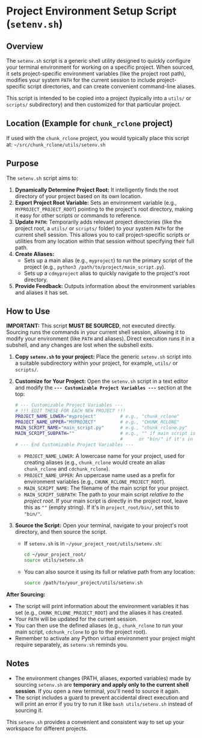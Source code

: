 # Project Environment Setup Script (`setenv.sh`)

## Overview

The `setenv.sh` script is a generic shell utility designed to quickly configure your terminal environment for working on a specific project. When sourced, it sets project-specific environment variables (like the project root path), modifies your system `PATH` for the current session to include project-specific script directories, and can create convenient command-line aliases.

This script is intended to be copied into a project (typically into a `utils/` or `scripts/` subdirectory) and then customized for that particular project.

## Location (Example for `chunk_rclone` project)

If used with the `chunk_rclone` project, you would typically place this script at:
`~/src/chunk_rclone/utils/setenv.sh`

## Purpose

The `setenv.sh` script aims to:

1.  **Dynamically Determine Project Root:** It intelligently finds the root directory of your project based on its own location.
2.  **Export Project Root Variable:** Sets an environment variable (e.g., `MYPROJECT_PROJECT_ROOT`) pointing to the project's root directory, making it easy for other scripts or commands to reference.
3.  **Update `PATH`:** Temporarily adds relevant project directories (like the project root, a `utils/` or `scripts/` folder) to your system `PATH` for the current shell session. This allows you to call project-specific scripts or utilities from any location within that session without specifying their full path.
4.  **Create Aliases:**
    * Sets up a main alias (e.g., `myproject`) to run the primary script of the project (e.g., `python3 /path/to/project/main_script.py`).
    * Sets up a `cdmyproject` alias to quickly navigate to the project's root directory.
5.  **Provide Feedback:** Outputs information about the environment variables and aliases it has set.

## How to Use

**IMPORTANT:** This script **MUST BE SOURCED**, not executed directly. Sourcing runs the commands in your current shell session, allowing it to modify your environment (like `PATH` and aliases). Direct execution runs it in a subshell, and any changes are lost when the subshell exits.

1.  **Copy `setenv.sh` to your project:**
    Place the generic `setenv.sh` script into a suitable subdirectory within your project, for example, `utils/` or `scripts/`.

2.  **Customize for Your Project:**
    Open the `setenv.sh` script in a text editor and modify the **`--- Customizable Project Variables ---`** section at the top:
    ```bash
    # --- Customizable Project Variables ---
    # !!! EDIT THESE FOR EACH NEW PROJECT !!!
    PROJECT_NAME_LOWER="myproject"         # e.g., "chunk_rclone"
    PROJECT_NAME_UPPER="MYPROJECT"         # e.g., "CHUNK_RCLONE"
    MAIN_SCRIPT_NAME="main_script.py"      # e.g., "chunk_rclone.py"
    MAIN_SCRIPT_SUBPATH=""                 # e.g., "" if main script is in project root, 
                                           #      or "bin/" if it's in project_root/bin/
    # --- End Customizable Project Variables ---
    ```
    * `PROJECT_NAME_LOWER`: A lowercase name for your project, used for creating aliases (e.g., `chunk_rclone` would create an alias `chunk_rclone` and `cdchunk_rclone`).
    * `PROJECT_NAME_UPPER`: An uppercase name used as a prefix for environment variables (e.g., `CHUNK_RCLONE_PROJECT_ROOT`).
    * `MAIN_SCRIPT_NAME`: The filename of the main script for your project.
    * `MAIN_SCRIPT_SUBPATH`: The path to your main script *relative to the project root*. If your main script is directly in the project root, leave this as `""` (empty string). If it's in `project_root/bin/`, set this to `"bin/"`.

3.  **Source the Script:**
    Open your terminal, navigate to your project's root directory, and then source the script.
    * If `setenv.sh` is in `~/your_project_root/utils/setenv.sh`:
        ```bash
        cd ~/your_project_root/
        source utils/setenv.sh
        ```
    * You can also source it using its full or relative path from any location:
        ```bash
        source /path/to/your_project/utils/setenv.sh
        ```

**After Sourcing:**

* The script will print information about the environment variables it has set (e.g., `CHUNK_RCLONE_PROJECT_ROOT`) and the aliases it has created.
* Your `PATH` will be updated for the current session.
* You can then use the defined aliases (e.g., `chunk_rclone` to run your main script, `cdchunk_rclone` to go to the project root).
* Remember to activate any Python virtual environment your project might require separately, as `setenv.sh` reminds you.

## Notes

* The environment changes (PATH, aliases, exported variables) made by sourcing `setenv.sh` are **temporary and apply only to the current shell session**. If you open a new terminal, you'll need to source it again.
* The script includes a guard to prevent accidental direct execution and will print an error if you try to run it like `bash utils/setenv.sh` instead of sourcing it.

This `setenv.sh` provides a convenient and consistent way to set up your workspace for different projects.
